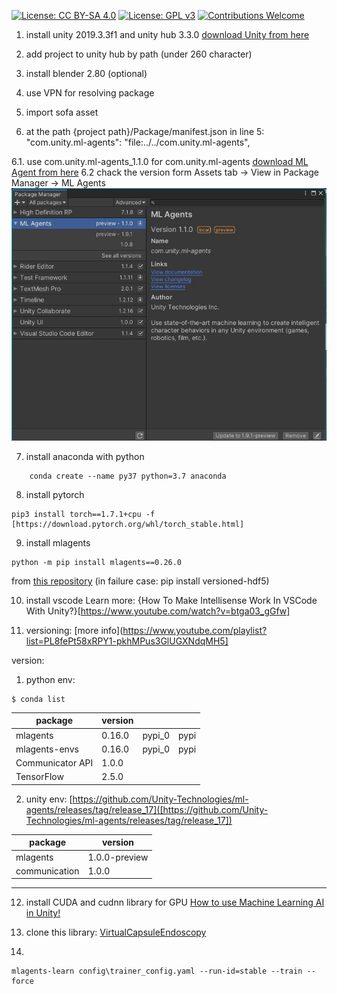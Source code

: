 [![License: CC BY-SA 4.0](https://img.shields.io/badge/License-CC_BY--SA_4.0-lightgrey.svg)](https://creativecommons.org/licenses/by-sa/4.0/)
[![License: GPL v3](https://img.shields.io/badge/License-GPLv3-blue.svg)](https://www.gnu.org/licenses/gpl-3.0)
[![Contributions Welcome](https://img.shields.io/badge/contributions-welcome-brightgreen.svg)](http://makeapullrequest.com)

1. install unity 2019.3.3f1 and unity hub 3.3.0
[download Unity from here](https://jetamooz.com/courses/unity-pro-2019/)

2. add project to unity hub by path (under 260 character)

3. install blender 2.80 (optional)

4. use VPN for resolving package
  
5. import sofa asset

6. at the path {project path}/Package/manifest.json
in line 5:
"com.unity.ml-agents": "file:../../com.unity.ml-agents",

6.1. use com.unity.ml-agents_1.1.0  for com.unity.ml-agents
[download ML Agent from here](https://github.com/Unity-Technologies/ml-agents/tree/com.unity.ml-agents_1.1.0)
6.2 chack the version form Assets tab -> View in Package Manager -> ML Agents
![Package Manager](docs/package-manager-ml-agent.jpg)

7. install anaconda with python
```{r, engine='bash', count_lines}
	conda create --name py37 python=3.7 anaconda 
```

8. install pytorch
```{r, engine='bash', count_lines}
pip3 install torch==1.7.1+cpu -f [https://download.pytorch.org/whl/torch_stable.html]
```

9. install mlagents
```{r, engine='bash', count_lines}
python -m pip install mlagents==0.26.0
```
from [this repository](https://github.com/Unity-Technologies/ml-agents/tree/main/ml-agents)
(in failure case: pip install versioned-hdf5)

10. install vscode
Learn more: {How To Make Intellisense Work In VSCode With Unity?}[https://www.youtube.com/watch?v=btga03_gGfw]

11. versioning:
[more info](https://www.youtube.com/playlist?list=PL8fePt58xRPY1-pkhMPus3GlUGXNdqMH5]

version:
1. python env:
```{r, engine='bash', count_lines}
$ conda list
```
| package          | version |        |      |
|------------------|---------|--------|------|
| mlagents         | 0.16.0  | pypi_0 | pypi |
| mlagents-envs    | 0.16.0  | pypi_0 | pypi |
| Communicator API | 1.0.0   |        |      |
| TensorFlow       | 2.5.0   |        |      |

2. unity env:
[https://github.com/Unity-Technologies/ml-agents/releases/tag/release_17]([https://github.com/Unity-Technologies/ml-agents/releases/tag/release_17])

| package          | version |
|------------------|---------|
| mlagents         | 1.0.0-preview  |
| communication    |1.0.0  | pypi_0 |

-----------------

12. install CUDA and cudnn library for GPU
[How to use Machine Learning AI in Unity!](https://www.youtube.com/watch?v=zPFU30tbyKs)


13. clone this library:
[VirtualCapsuleEndoscopy](https://github.com/CapsuleEndoscope/VirtualCapsuleEndoscopy)

14.
```{r, engine='bash', count_lines}
mlagents-learn config\trainer_config.yaml --run-id=stable --train --force
```
